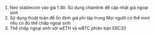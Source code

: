 1. Neo stablecoin vào giá 1 đô: 
    Sử dụng chainlink để cập nhật giá ngoại sinh 
2. Sử dụng thuật toán để ổn định giá phi tập trung
    Mọi người có thể mint nếu có đủ thế chấp ngoại sinh
3. Thế chấp ngoại sinh với wETH và wBTC phiên bản ERC20
